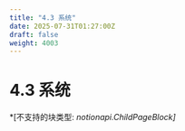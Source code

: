 ```yaml
---
title: "4.3 系统"
date: 2025-07-31T01:27:00Z
draft: false
weight: 4003
---
```


# 4.3 系统

*[不支持的块类型: *notionapi.ChildPageBlock]*

